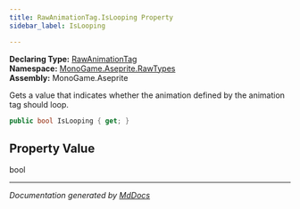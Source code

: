 ```yaml
---
title: RawAnimationTag.IsLooping Property
sidebar_label: IsLooping

---
```


**Declaring Type:** [RawAnimationTag](../)  
**Namespace:** [MonoGame.Aseprite.RawTypes](../../)  
**Assembly:** MonoGame.Aseprite

Gets a value that indicates whether the animation defined by the animation tag should loop.

```csharp
public bool IsLooping { get; }
```

## Property Value

bool

___

*Documentation generated by [MdDocs](https://github.com/ap0llo/mddocs)*
